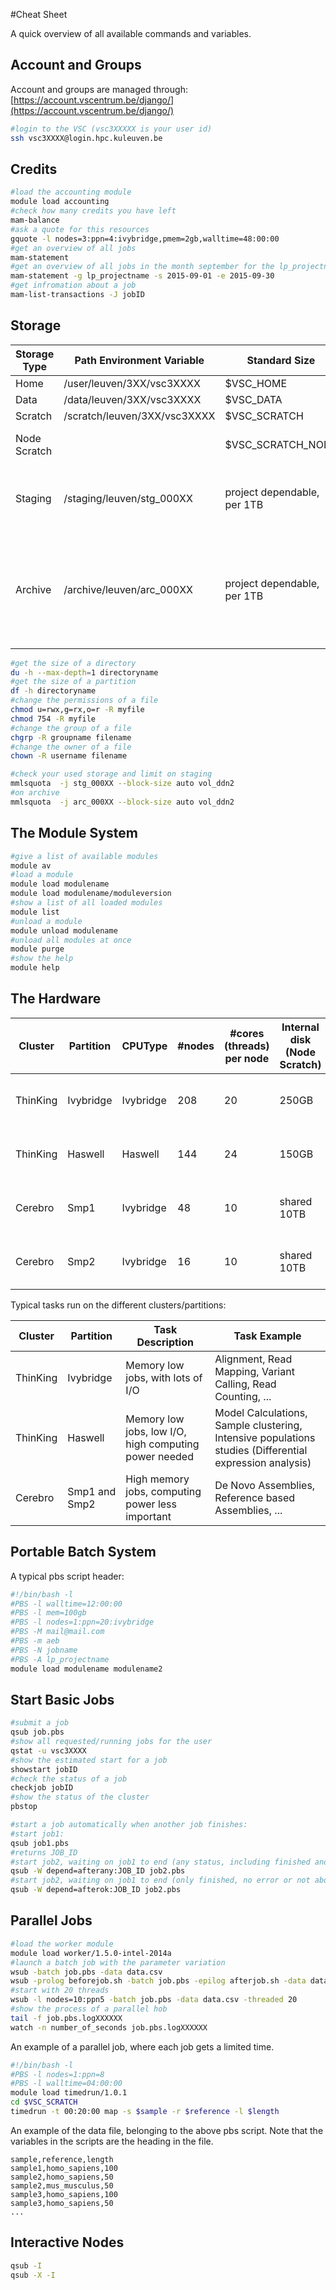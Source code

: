 #Cheat Sheet

A quick overview of all available commands and variables.

## Account and Groups
Account and groups are managed through: [https://account.vscentrum.be/django/](https://account.vscentrum.be/django/)
```bash
#login to the VSC (vsc3XXXXX is your user id)
ssh vsc3XXXX@login.hpc.kuleuven.be
```
## Credits
```bash
#load the accounting module
module load accounting
#check how many credits you have left
mam-balance
#ask a quote for this resources
gquote -l nodes=3:ppn=4:ivybridge,pmem=2gb,walltime=48:00:00
#get an overview of all jobs
mam-statement
#get an overview of all jobs in the month september for the lp_projectname
mam-statement -g lp_projectname -s 2015-09-01 -e 2015-09-30
#get infromation about a job
mam-list-transactions -J jobID
```

## Storage

| Storage Type | Path Environment Variable | Standard Size | Usage |
|--------------|---------------------------|---------------|-------|
| Home | /user/leuven/3XX/vsc3XXXX | $VSC_HOME | 25GB | Important data, like configuration files. Is private. |
| Data | /data/leuven/3XX/vsc3XXXX | $VSC_DATA | 75GB | Important data, biger data. Is private. |
| Scratch | /scratch/leuven/3XX/vsc3XXXX | $VSC_SCRATCH | 100GB | Temporary data, will be deleted within 21 days. |
| Node Scratch | | $VSC_SCRATCH_NODE | machine dependeble, min 150GB | Temporary data, while job is running. Can not be accessed from the login node. Data is lost at the jobs end. |
| Staging | /staging/leuven/stg_000XX | project dependable, per 1TB | Storage for project files, while still working at the project. |
| Archive | /archive/leuven/arc_000XX | project dependable, per 1TB | Backup for project files (or staging), long term storage. Only accessible from the login node. |

```bash
#get the size of a directory
du -h --max-depth=1 directoryname
#get the size of a partition
df -h directoryname
#change the permissions of a file
chmod u=rwx,g=rx,o=r -R myfile
chmod 754 -R myfile
#change the group of a file
chgrp -R groupname filename
#change the owner of a file
chown -R username filename

#check your used storage and limit on staging
mmlsquota  -j stg_000XX --block-size auto vol_ddn2
#on archive
mmlsquota  -j arc_000XX --block-size auto vol_ddn2
```
## The Module System
```bash
#give a list of available modules
module av
#load a module
module load modulename
module load modulename/moduleversion
#show a list of all loaded modules
module list
#unload a module
module unload modulename
#unload all modules at once
module purge
#show the help
module help
```

## The Hardware


| Cluster | Partition | CPUType | #nodes | #cores (threads) per node | Internal disk (Node Scratch) | Useable Memory (RAM) per node | #credits/hour |
|---------|-----------|---------|--------|---------------------------|------------------------------|-------------------------------|---------------|
| ThinKing | Ivybridge | Ivybridge | 208 | 20 | 250GB | 60GB (176nodes) - 124GB (32nodes) | 4.76 |
| ThinKing | Haswell | Haswell | 144 | 24 | 150GB | 60GB (42nodes) - 124GB (96nodes) | 6.68 |
| Cerebro | Smp1 | Ivybridge | 48 | 10 | shared 10TB | shared 250GB (max 11.77TB) | 3.45 |
| Cerebro | Smp2 | Ivybridge | 16 | 10 | shared 10TB | shared 124GB (max 1.79TB) | 3.45 |


Typical tasks run on the different clusters/partitions:


| Cluster | Partition | Task Description | Task Example |
|---------|-----------|------------------|--------------|
| ThinKing | Ivybridge | Memory low jobs, with lots of I/O | Alignment, Read Mapping, Variant Calling, Read Counting, ... |
| ThinKing | Haswell | Memory low jobs, low I/O, high computing power needed | Model Calculations, Sample clustering, Intensive populations studies (Differential expression analysis) | 
| Cerebro | Smp1 and Smp2 | High memory jobs, computing power less important | De Novo Assemblies, Reference based Assemblies, ... |


## Portable Batch System

A typical pbs script header:
```bash
#!/bin/bash -l
#PBS -l walltime=12:00:00
#PBS -l mem=100gb
#PBS -l nodes=1:ppn=20:ivybridge
#PBS -M mail@mail.com
#PBS -m aeb
#PBS -N jobname
#PBS -A lp_projectname
module load modulename modulename2
```
## Start Basic Jobs
```bash
#submit a job
qsub job.pbs
#show all requested/running jobs for the user
qstat -u vsc3XXXX
#show the estimated start for a job
showstart jobID
#check the status of a job
checkjob jobID
#show the status of the cluster
pbstop

#start a job automatically when another job finishes:
#start job1:
qsub job1.pbs
#returns JOB_ID
#start job2, waiting on job1 to end (any status, including finished and aborted or error):
qsub -W depend=afterany:JOB_ID job2.pbs
#start job2, waiting on job1 to end (only finished, no error or not aborted)
qsub -W depend=afterok:JOB_ID job2.pbs
```
## Parallel Jobs
```bash
#load the worker module
module load worker/1.5.0-intel-2014a
#launch a batch job with the parameter variation
wsub -batch job.pbs -data data.csv
wsub -prolog beforejob.sh -batch job.pbs -epilog afterjob.sh -data data.csv
#start with 20 threads
wsub -l nodes=10:ppn5 -batch job.pbs -data data.csv -threaded 20
#show the process of a parallel hob
tail -f job.pbs.logXXXXXX
watch -n number_of_seconds job.pbs.logXXXXXX
```
An example of a parallel job, where each job gets a limited time.
```bash
#!/bin/bash -l
#PBS -l nodes=1:ppn=8
#PBS -l walltime=04:00:00
module load timedrun/1.0.1
cd $VSC_SCRATCH
timedrun -t 00:20:00 map -s $sample -r $reference -l $length
```
An example of the data file, belonging to the above pbs script. Note that the variables in the scripts are the heading in the file.
```
sample,reference,length
sample1,homo_sapiens,100
sample2,homo_sapiens,50
sample2,mus_musculus,50
sample3,homo_sapiens,100
sample3,homo_sapiens,50
...
```
## Interactive Nodes
```bash
qsub -I
qsub -X -I
```
